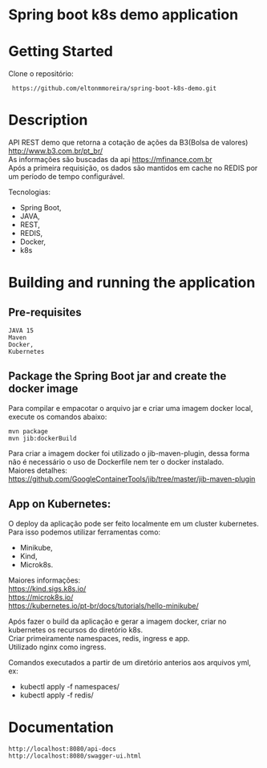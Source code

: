 # Spring boot k8s demo application
# Getting Started
Clone o repositório:
<pre><code> https://github.com/eltonmmoreira/spring-boot-k8s-demo.git</code></pre>

# Description
API REST demo que retorna a cotação de ações da B3(Bolsa de valores) http://www.b3.com.br/pt_br/  
As informações são buscadas da api https://mfinance.com.br  
Após a primeira requisição, os dados são mantidos em cache no REDIS por um período de tempo configurável.

Tecnologias:
- Spring Boot,
- JAVA, 
- REST, 
- REDIS,
- Docker,
- k8s

# Building and running the application
## Pre-requisites
<pre><code>JAVA 15
Maven
Docker,
Kubernetes</code></pre>

## Package the Spring Boot jar and create the docker image
Para compilar e empacotar o arquivo jar e criar uma imagem docker local, execute os comandos abaixo:
<pre><code>mvn package
mvn jib:dockerBuild</code></pre>

Para criar a imagem docker foi utilizado o jib-maven-plugin, dessa forma não é necessário o uso de Dockerfile 
nem ter o docker instalado.  
Maiores detalhes: https://github.com/GoogleContainerTools/jib/tree/master/jib-maven-plugin

## App on Kubernetes:
O deploy da aplicação pode ser feito localmente em um cluster kubernetes.  
Para isso podemos utilizar ferramentas como:  
- Minikube, 
- Kind, 
- Microk8s.  

Maiores informações:  
https://kind.sigs.k8s.io/  
https://microk8s.io/  
https://kubernetes.io/pt-br/docs/tutorials/hello-minikube/  

Após fazer o build da aplicação e gerar a imagem docker, criar no kubernetes os recursos do diretório k8s.  
Criar primeiramente namespaces, redis, ingress e app.  
Utilizado nginx como ingress.  

Comandos executados a partir de um diretório anterios aos arquivos yml, ex:  
 - kubectl apply -f namespaces/
 - kubectl apply -f redis/

# Documentation
<pre><code>http://localhost:8080/api-docs
http://localhost:8080/swagger-ui.html

